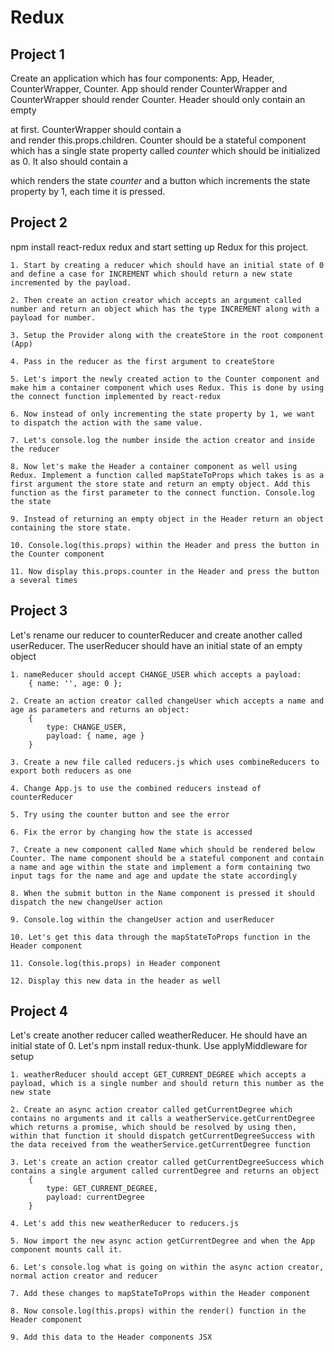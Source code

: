 # Redux

## Project 1
Create an application which has four components: App, Header, CounterWrapper, Counter. App should render CounterWrapper and CounterWrapper should render Counter. Header should only contain an empty <nav></nav> at first. CounterWrapper should contain a <div class="container"></div> and render this.props.children. Counter should be a stateful component which has a single state property called _counter_ which should be initialized as 0. It also should contain a <p></p> which renders the state _counter_ and a button which increments the state property by 1, each time it is pressed.

## Project 2

npm install react-redux redux and start setting up Redux for this project.

    1. Start by creating a reducer which should have an initial state of 0 and define a case for INCREMENT which should return a new state incremented by the payload.

    2. Then create an action creator which accepts an argument called number and return an object which has the type INCREMENT along with a payload for number.

    3. Setup the Provider along with the createStore in the root component (App)

    4. Pass in the reducer as the first argument to createStore

    5. Let's import the newly created action to the Counter component and make him a container component which uses Redux. This is done by using the connect function implemented by react-redux

    6. Now instead of only incrementing the state property by 1, we want to dispatch the action with the same value.

    7. Let's console.log the number inside the action creator and inside the reducer

    8. Now let's make the Header a container component as well using Redux. Implement a function called mapStateToProps which takes is as a first argument the store state and return an empty object. Add this function as the first parameter to the connect function. Console.log the state

    9. Instead of returning an empty object in the Header return an object containing the store state.

    10. Console.log(this.props) within the Header and press the button in the Counter component

    11. Now display this.props.counter in the Header and press the button a several times

## Project 3
Let's rename our reducer to counterReducer and create another called userReducer. The userReducer should have an initial state of an empty object

    1. nameReducer should accept CHANGE_USER which accepts a payload:
        { name: '', age: 0 };

    2. Create an action creator called changeUser which accepts a name and age as parameters and returns an object:
        {
            type: CHANGE_USER,
            payload: { name, age }
        }

    3. Create a new file called reducers.js which uses combineReducers to export both reducers as one

    4. Change App.js to use the combined reducers instead of counterReducer

    5. Try using the counter button and see the error

    6. Fix the error by changing how the state is accessed

    7. Create a new component called Name which should be rendered below Counter. The name component should be a stateful component and contain a name and age within the state and implement a form containing two input tags for the name and age and update the state accordingly

    8. When the submit button in the Name component is pressed it should dispatch the new changeUser action

    9. Console.log within the changeUser action and userReducer

    10. Let's get this data through the mapStateToProps function in the Header component

    11. Console.log(this.props) in Header component

    12. Display this new data in the header as well

## Project 4
Let's create another reducer called weatherReducer. He should have an initial state of 0. Let's npm install redux-thunk. Use applyMiddleware for setup

    1. weatherReducer should accept GET_CURRENT_DEGREE which accepts a payload, which is a single number and should return this number as the new state

    2. Create an async action creator called getCurrentDegree which contains no arguments and it calls a weatherService.getCurrentDegree which returns a promise, which should be resolved by using then, within that function it should dispatch getCurrentDegreeSuccess with the data received from the weatherService.getCurrentDegree function

    3. Let's create an action creator called getCurrentDegreeSuccess which contains a single argument called currentDegree and returns an object
        {
            type: GET_CURRENT_DEGREE,
            payload: currentDegree
        }

    4. Let's add this new weatherReducer to reducers.js

    5. Now import the new async action getCurrentDegree and when the App component mounts call it.

    6. Let's console.log what is going on within the async action creator, normal action creator and reducer

    7. Add these changes to mapStateToProps within the Header component

    8. Now console.log(this.props) within the render() function in the Header component

    9. Add this data to the Header components JSX
